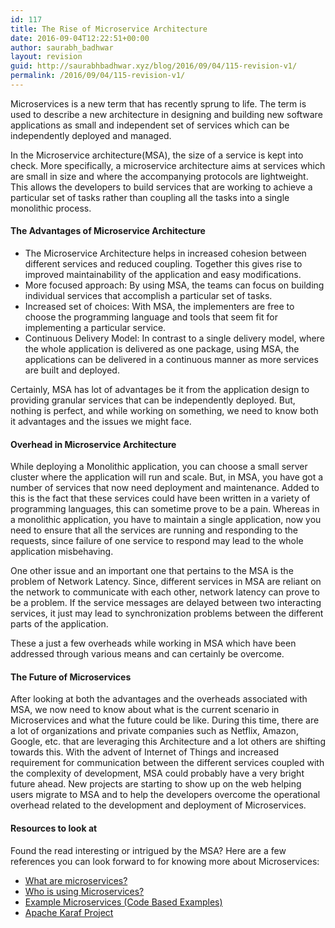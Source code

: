 ```yaml
---
id: 117
title: The Rise of Microservice Architecture
date: 2016-09-04T12:22:51+00:00
author: saurabh_badhwar
layout: revision
guid: http://saurabhbadhwar.xyz/blog/2016/09/04/115-revision-v1/
permalink: /2016/09/04/115-revision-v1/
---
```

Microservices is a new term that has recently sprung to life. The term is used to describe a new architecture in designing and building new software applications as small and independent set of services which can be independently deployed and managed.

In the Microservice architecture(MSA), the size of a service is kept into check. More specifically, a microservice architecture aims at services which are small in size and where the accompanying protocols are lightweight. This allows the developers to build services that are working to achieve a particular set of tasks rather than coupling all the tasks into a single monolithic process.

#### The Advantages of Microservice Architecture

  * The Microservice Architecture helps in increased cohesion between different services and reduced coupling. Together this gives rise to improved maintainability of the application and easy modifications.
  * More focused approach: By using MSA, the teams can focus on building individual services that accomplish a particular set of tasks.
  * Increased set of choices: With MSA, the implementers are free to choose the programming language and tools that seem fit for implementing a particular service.
  * Continuous Delivery Model: In contrast to a single delivery model, where the whole application is delivered as one package, using MSA, the applications can be delivered in a continuous manner as more services are built and deployed.

Certainly, MSA has lot of advantages be it from the application design to providing granular services that can be independently deployed. But, nothing is perfect, and while working on something, we need to know both it advantages and the issues we might face.

#### Overhead in Microservice Architecture

While deploying a Monolithic application, you can choose a small server cluster where the application will run and scale. But, in MSA, you have got a number of services that now need deployment and maintenance. Added to this is the fact that these services could have been written in a variety of programming languages, this can sometime prove to be a pain. Whereas in a monolithic application, you have to maintain a single application, now you need to ensure that all the services are running and responding to the requests, since failure of one service to respond may lead to the whole application misbehaving.

One other issue and an important one that pertains to the MSA is the problem of Network Latency. Since, different services in MSA are reliant on the network to communicate with each other, network latency can prove to be a problem. If the service messages are delayed between two interacting services, it just may lead to synchronization problems between the different parts of the application.

These a just a few overheads while working in MSA which have been addressed through various means and can certainly be overcome.

#### The Future of Microservices

After looking at both the advantages and the overheads associated with MSA, we now need to know about what is the current scenario in Microservices and what the future could be like. During this time, there are a lot of organizations and private companies such as Netflix, Amazon, Google, etc. that are leveraging this Architecture and a lot others are shifting towards this. With the advent of Internet of Things and increased requirement for communication between the different services coupled with the complexity of development, MSA could probably have a very bright future ahead. New projects are starting to show up on the web helping users migrate to MSA and to help the developers overcome the operational overhead related to the development and deployment of Microservices.

#### Resources to look at

Found the read interesting or intrigued by the MSA? Here are a few references you can look forward to for knowing more about Microservices:

  * <a href="https://smartbear.com/learn/api-design/what-are-microservices/" target="_blank">What are microservices?</a>
  * <a href="http://microservices.io/articles/whoisusingmicroservices.html" target="_blank">Who is using Microservices?</a>
  * <a href="http://eventuate.io/exampleapps.html" target="_blank">Example Microservices (Code Based Examples)</a>
  * <a href="http://karaf.apache.org/" target="_blank">Apache Karaf Project</a>